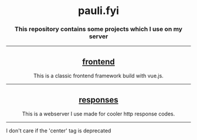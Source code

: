 <center>

# pauli.fyi

### This repository contains some projects which I use on my server
___

## [frontend](https://github.com/kxmpxtxnt/pauli.fyi/frontend)

This is a classic frontend framework build with vue.js.
___

## [responses](https://github.com/kxmpxtxnt/pauli.fyi/responses)

This is a webserver I use made for cooler http response codes.
___
</center>



I don't care if the 'center' tag is deprecated